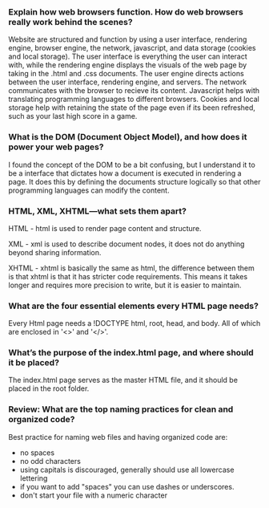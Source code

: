 ### Explain how web browsers function. How do web browsers really work behind the scenes?

Website are structured and function by using a user interface, rendering engine, browser engine, the network, javascript, and data storage (cookies and local storage). The user interface is everything the user can interact with, while the rendering engine displays the visuals of the web page by taking in the .html and .css documents. The user engine directs actions between the user interface, rendering engine, and servers. The network communicates with the browser to recieve its content. Javascript helps with translating programming languages to different browsers. Cookies and local storage help with retaining the state of the page even if its been refreshed, such as your last high score in a game.

### What is the DOM (Document Object Model), and how does it power your web pages? 

I found the concept of the DOM to be a bit confusing, but I understand it to be a interface that dictates how a document is executed in rendering a page. It does this by defining the documents structure logically so that other programming languages can modify the content.

### HTML, XML, XHTML—what sets them apart?

HTML - html is used to render page content and structure.

XML - xml is used to describe document nodes, it does not do anything beyond sharing information.

XHTML - xhtml is basically the same as html, the difference between them is that xhtml is that it has stricter code requirements. This means it takes longer and requires more precision to write, but it is easier to maintain.

### What are the four essential elements every HTML page needs?

Every Html page needs a !DOCTYPE html, root, head, and body. All of which are enclosed in '<>' and '</>'.


### What’s the purpose of the index.html page, and where should it be placed?

The index.html page serves as the master HTML file, and it should be placed in the root folder.

### Review: What are the top naming practices for clean and organized code?

Best practice for naming web files and having organized code are:
   - no spaces
   - no odd characters
   - using capitals is discouraged, generally should use all lowercase lettering
   - if you want to add "spaces" you can use dashes or underscores.
   - don't start your file with a numeric character
